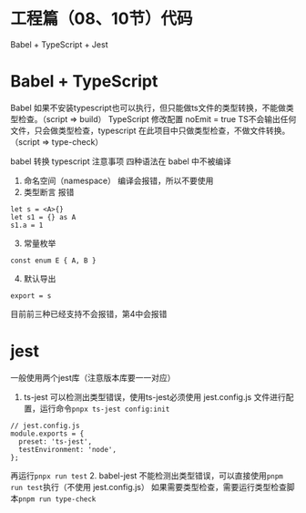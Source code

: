 工程篇（08、10节）代码
=====================

Babel + TypeScript + Jest

# Babel + TypeScript 
Babel 如果不安装typescript也可以执行，但只能做ts文件的类型转换，不能做类型检查。（script => build）
TypeScript 修改配置 noEmit = true TS不会输出任何文件，只会做类型检查，typescript 在此项目中只做类型检查，不做文件转换。（script => type-check）

babel 转换 typescript 注意事项
四种语法在 babel 中不被编译
1. 命名空间（namespace） 编译会报错，所以不要使用
2. 类型断言 报错
```
let s = <A>{}
let s1 = {} as A
s1.a = 1
```
3. 常量枚举
```
const enum E { A, B }
```
4. 默认导出
```
export = s
```
目前前三种已经支持不会报错，第4中会报错

# jest
一般使用两个jest库（注意版本库要一一对应）
1. ts-jest 可以检测出类型错误，使用ts-jest必须使用 jest.config.js 文件进行配置，运行命令`pnpx ts-jest config:init`
```
// jest.config.js
module.exports = {
  preset: 'ts-jest',
  testEnvironment: 'node',
};
```
再运行`pnpx run test`
2. babel-jest 不能检测出类型错误，可以直接使用`pnpm run test`执行（不使用 jest.config.js）
如果需要类型检查，需要运行类型检查脚本`pnpm run type-check`

